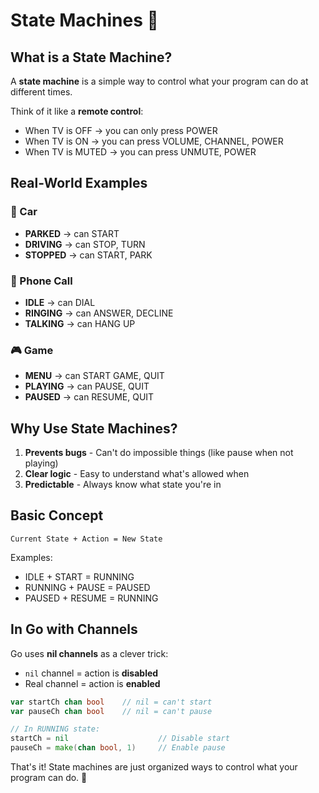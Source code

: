 # State Machines 🤖

## What is a State Machine?

A **state machine** is a simple way to control what your program can do at different times.

Think of it like a **remote control**:
- When TV is OFF → you can only press POWER
- When TV is ON → you can press VOLUME, CHANNEL, POWER
- When TV is MUTED → you can press UNMUTE, POWER

## Real-World Examples

### 🚗 Car
- **PARKED** → can START
- **DRIVING** → can STOP, TURN  
- **STOPPED** → can START, PARK

### 📱 Phone Call
- **IDLE** → can DIAL
- **RINGING** → can ANSWER, DECLINE
- **TALKING** → can HANG UP

### 🎮 Game
- **MENU** → can START GAME, QUIT
- **PLAYING** → can PAUSE, QUIT
- **PAUSED** → can RESUME, QUIT

## Why Use State Machines?

1. **Prevents bugs** - Can't do impossible things (like pause when not playing)
2. **Clear logic** - Easy to understand what's allowed when
3. **Predictable** - Always know what state you're in

## Basic Concept

```
Current State + Action = New State
```

Examples:
- IDLE + START = RUNNING
- RUNNING + PAUSE = PAUSED  
- PAUSED + RESUME = RUNNING

## In Go with Channels

Go uses **nil channels** as a clever trick:
- `nil` channel = action is **disabled**
- Real channel = action is **enabled**

```go
var startCh chan bool    // nil = can't start
var pauseCh chan bool    // nil = can't pause

// In RUNNING state:
startCh = nil                    // Disable start
pauseCh = make(chan bool, 1)     // Enable pause
```

That's it! State machines are just organized ways to control what your program can do. 🎯
